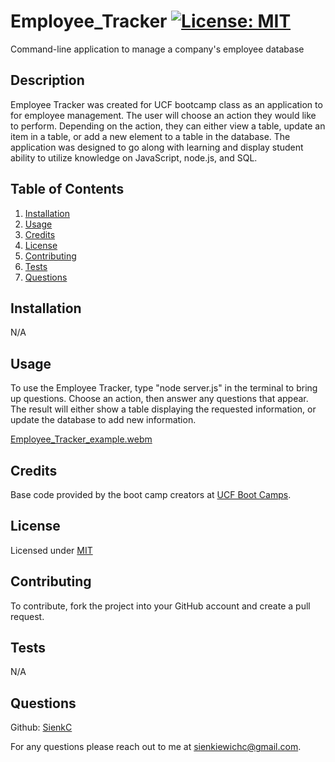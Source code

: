 # Employee_Tracker  [![License: MIT](https://img.shields.io/badge/License-MIT-blue.svg)](https://opensource.org/license/mit/)
Command-line application to manage a company's employee database


  ## Description

  Employee Tracker was created for UCF bootcamp class as an application to for employee management. The user will choose an action they would like to perform. Depending on the action, they can either view a table, update an item in a table, or add a new element to a table in the database. The application was designed to go along with learning and display student ability to utilize knowledge on JavaScript, node.js, and SQL.


  ## Table of Contents

  1. [Installation](#installation)
  2. [Usage](#usage)
  3. [Credits](#credits)
  4. [License](#license)
  5. [Contributing](#contributing)
  6. [Tests](#tests)
  7. [Questions](#questions)


  ## Installation <a id="installation"></a>

  N/A


  ## Usage <a id="usage"></a>

  To use the Employee Tracker, type "node server.js" in the terminal to bring up questions. Choose an action, then answer any questions that appear. The result will either show a table displaying the requested information, or update the database to add new information.

  [Employee_Tracker_example.webm](https://github.com/SienkC/Employee_Tracker/assets/133715604/c0174463-70cf-45da-93b7-2b464eaa020c)



  ## Credits <a id="credits"></a>

  Base code provided by the boot camp creators at [UCF Boot Camps](https://bootcamp.ce.ucf.edu/).


  ## License <a id="license"></a>

  Licensed under [MIT](LICENSE)


  ## Contributing <a id="contributing"></a>

  To contribute, fork the project into your GitHub account and create a pull request.


  ## Tests <a id="tests"></a>

  N/A


  ## Questions <a id="questions"></a>

  Github: [SienkC](https://github.com/SienkC)
  
  For any questions please reach out to me at sienkiewichc@gmail.com.
